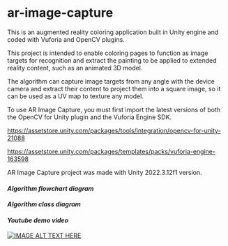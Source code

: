 # ar-image-capture
This is an augmented reality coloring application built in Unity engine and coded with Vuforia and OpenCV plugins.  
  
This project is intended to enable coloring pages to function as image targets for recognition and extract the painting to be applied to extended reality content, such as an animated 3D model.  
  
The algorithm can capture image targets from any angle with the device camera and extract their content to project them into a square image, so it can be used as a UV map to texture any model.  
  
To use AR Image Capture, you must first import the latest versions of both the OpenCV for Unity plugin and the Vuforia Engine SDK.  

https://assetstore.unity.com/packages/tools/integration/opencv-for-unity-21088

https://assetstore.unity.com/packages/templates/packs/vuforia-engine-163598
  
AR Image Capture project was made with Unity 2022.3.12f1 version.  
  
#### *Algorithm flowchart diagram*  
  

  
#### *Algorithm class diagram*  
  

  
#### *Youtube demo video*  
  
[![IMAGE ALT TEXT HERE](https://img.youtube.com/vi/4DCd59VJvP4/0.jpg)](https://www.youtube.com/watch?v=4DCd59VJvP4)